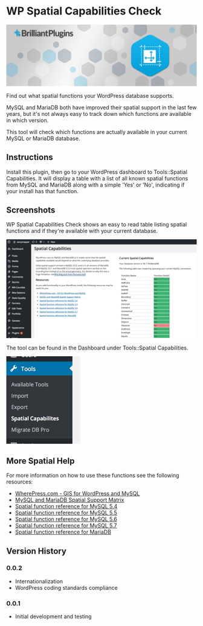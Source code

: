 # WP Spatial Capabilities Check

![See what spatial functions your MySQL or MariaDB data supports](assets/banner-1544x500.png)

Find out what spatial functions your WordPress database supports.

MySQL and MariaDB both have improved their spatial support in the last few years, but 
it's not always easy to track down which functions are available in which version.

This tool will check which functions are actually available in your current MySQL or MariaDB database.

## Instructions

Install this plugin, then go to your WordPress dashboard to Tools::Spatial Capabilities. It will
display a table with a list of all known spatial functions from MySQL and MariaDB along with a
simple 'Yes' or 'No', indicating if your install has that function.

## Screenshots

WP Spatial Capabilities Check shows an easy to read table listing spatial functions and if they're available with your current database.

![WP Spatial Capabilities Check in action](./assets/screenshot-1.png "WP Spatial Capabilities Check in action.")

The tool can be found in the Dashboard under Tools::Spatial Capabilities.

![WP Spatial Capabilities menu location](./assets/screenshot-2.png "WP Spatial Capabilities menu location.")

## More Spatial Help

For more information on how to use these functions see the following resources:

* [WherePress.com - GIS for WordPress and MySQL](http://wherepress.com/)
* [MySQL and MariaDB Spatial Support Matrix](https://mariadb.com/kb/en/mariadb/mysqlmariadb-spatial-support-matrix/)
* [Spatial function reference for MySQL 5.4](https://docs.oracle.com/cd/E19957-01/mysql-refman-5.4/functions.html#spatial-extensions)
* [Spatial function reference for MySQL 5.5](https://dev.mysql.com/doc/refman/5.5/en/spatial-function-reference.html)
* [Spatial function reference for MySQL 5.6](https://dev.mysql.com/doc/refman/5.6/en/spatial-function-reference.html)
* [Spatial function reference for MySQL 5.7](https://dev.mysql.com/doc/refman/5.7/en/spatial-function-reference.html)
* [Spatial function reference for MariaDB](https://mariadb.com/kb/en/mariadb/gis-functionality/)

## Version History

###  0.0.2

 * Internationalization
 * WordPress coding standards compliance

### 0.0.1

 * Initial development and testing
